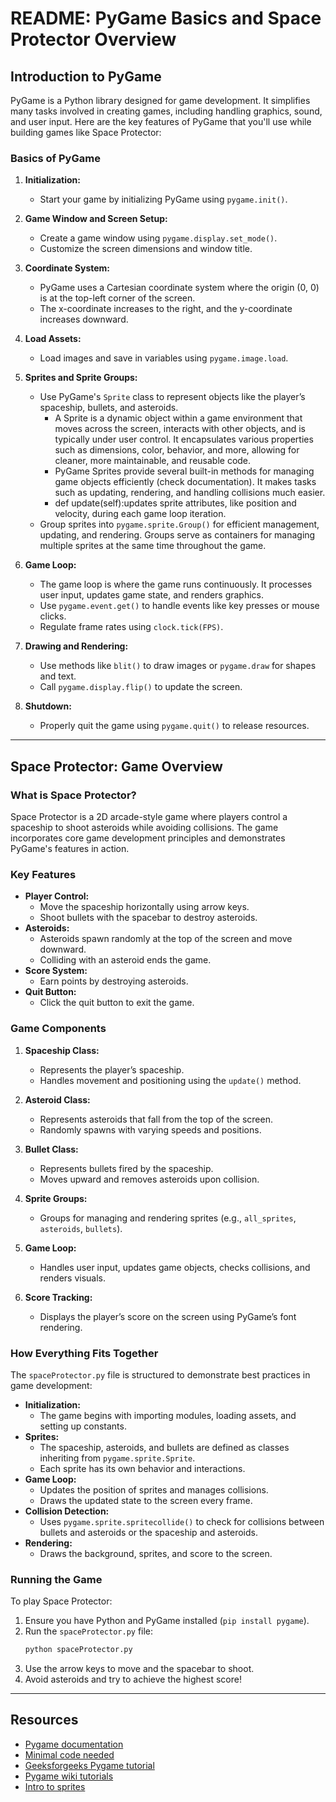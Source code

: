 # README: PyGame Basics and Space Protector Overview

## Introduction to PyGame
PyGame is a Python library designed for game development. It simplifies many tasks involved in creating games, including handling graphics, sound, and user input. Here are the key features of PyGame that you'll use while building games like Space Protector:

### Basics of PyGame
1. **Initialization:**
   - Start your game by initializing PyGame using `pygame.init()`.

2. **Game Window and Screen Setup:**
   - Create a game window using `pygame.display.set_mode()`.
   - Customize the screen dimensions and window title.

3. **Coordinate System:**
   - PyGame uses a Cartesian coordinate system where the origin (0, 0) is at the top-left corner of the screen.
   - The x-coordinate increases to the right, and the y-coordinate increases downward.

4. **Load Assets:** 
   - Load images and save in variables using `pygame.image.load`.

5. **Sprites and Sprite Groups:**
   - Use PyGame's `Sprite` class to represent objects like the player’s spaceship, bullets, and asteroids.
     - A Sprite is a dynamic object within a game environment that moves across the screen, interacts with other objects, and is typically under user control. It encapsulates various properties such as dimensions, color, behavior, and more, allowing for cleaner, more maintainable, and reusable code.
     - PyGame Sprites provide several built-in methods for managing game objects efficiently (check documentation). It makes tasks such as updating, rendering, and handling collisions much easier.
     - def update(self):updates sprite attributes, like position and velocity, during each game loop iteration.
   - Group sprites into `pygame.sprite.Group()` for efficient management, updating, and rendering. Groups serve as containers for managing multiple sprites at the same time throughout the game. 

6. **Game Loop:**
   - The game loop is where the game runs continuously. It processes user input, updates game state, and renders graphics.
   - Use `pygame.event.get()` to handle events like key presses or mouse clicks.
   - Regulate frame rates using `clock.tick(FPS)`.

7. **Drawing and Rendering:**
   - Use methods like `blit()` to draw images or `pygame.draw` for shapes and text.
   - Call `pygame.display.flip()` to update the screen.

8. **Shutdown:**
   - Properly quit the game using `pygame.quit()` to release resources.

---

## Space Protector: Game Overview

### What is Space Protector?
Space Protector is a 2D arcade-style game where players control a spaceship to shoot asteroids while avoiding collisions. The game incorporates core game development principles and demonstrates PyGame's features in action.

### Key Features
- **Player Control:**
  - Move the spaceship horizontally using arrow keys.
  - Shoot bullets with the spacebar to destroy asteroids.
- **Asteroids:**
  - Asteroids spawn randomly at the top of the screen and move downward.
  - Colliding with an asteroid ends the game.
- **Score System:**
  - Earn points by destroying asteroids.
- **Quit Button:**
  - Click the quit button to exit the game.

### Game Components
1. **Spaceship Class:**
   - Represents the player’s spaceship.
   - Handles movement and positioning using the `update()` method.

2. **Asteroid Class:**
   - Represents asteroids that fall from the top of the screen.
   - Randomly spawns with varying speeds and positions.

3. **Bullet Class:**
   - Represents bullets fired by the spaceship.
   - Moves upward and removes asteroids upon collision.

4. **Sprite Groups:**
   - Groups for managing and rendering sprites (e.g., `all_sprites`, `asteroids`, `bullets`).

5. **Game Loop:**
   - Handles user input, updates game objects, checks collisions, and renders visuals.

6. **Score Tracking:**
   - Displays the player’s score on the screen using PyGame’s font rendering.

### How Everything Fits Together
The `spaceProtector.py` file is structured to demonstrate best practices in game development:
- **Initialization:**
  - The game begins with importing modules, loading assets, and setting up constants.
- **Sprites:**
  - The spaceship, asteroids, and bullets are defined as classes inheriting from `pygame.sprite.Sprite`.
  - Each sprite has its own behavior and interactions.
- **Game Loop:**
  - Updates the position of sprites and manages collisions.
  - Draws the updated state to the screen every frame.
- **Collision Detection:**
  - Uses `pygame.sprite.spritecollide()` to check for collisions between bullets and asteroids or the spaceship and asteroids.
- **Rendering:**
  - Draws the background, sprites, and score to the screen.

### Running the Game
To play Space Protector:
1. Ensure you have Python and PyGame installed (`pip install pygame`).
2. Run the `spaceProtector.py` file:
   ```bash
   python spaceProtector.py
   ```
3. Use the arrow keys to move and the spacebar to shoot.
4. Avoid asteroids and try to achieve the highest score!

---

## Resources
- [Pygame documentation](https://www.pygame.org/docs/)
- [Minimal code needed](https://dr0id.bitbucket.io/legacy/pygame_tutorial00.html)
- [Geeksforgeeks Pygame tutorial](https://www.geeksforgeeks.org/pygame-tutorial/?ref=lbp)
- [Pygame wiki tutorials](https://www.pygame.org/wiki/tutorials)
- [Intro to sprites](http://programarcadegames.com/index.php?chapter=introduction_to_sprites&lang=en#section_13)
